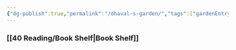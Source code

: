 ```yaml
---
{"dg-publish":true,"permalink":"/dhaval-s-garden/","tags":["gardenEntry"]}
---
```



### [[40 Reading/Book Shelf\|Book Shelf]]
